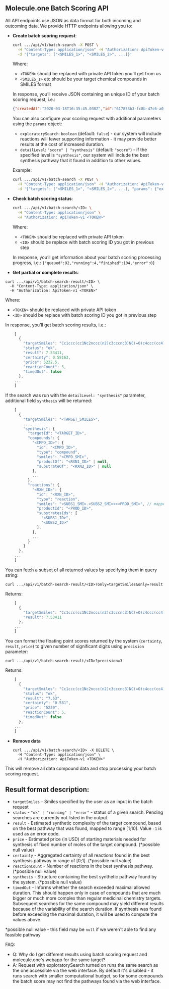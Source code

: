 
## Molecule.one Batch Scoring API

All API endpoints use JSON as data format for both incoming and outcoming data.
We provide HTTP endpoints allowing you to:

- **Create batch scoring request**:
  ```sh
  curl .../api/v1/batch-search -X POST \
    -H "Content-Type: application/json" -H "Authorization: ApiToken-v1 <TOKEN>"  \
    -d '{"targets": ["<SMILES_1>", "<SMILES_2>", ...]}' 
  ```
  Where:
  -  `<TOKEN>` should be replaced with private API token you’ll get from us
  - `<SMILES_1>`  etc should be your target chemical compounds in SMILES format

  In response, you’ll receive JSON containing an unique ID of your batch scoring request, i.e.:

  ```json
  {"createdAt":"2020-03-18T16:35:45.038Z","id":"617853b3-fc8b-47c6-a060-9dcae9a860de","size":2,"updatedAt":"2020-03-18T16:35:45.038Z"}
  ```

  You can also configure your scoring request with additional parameters using the `params` object:
  - `exploratorySearch`: `boolean` (default: `false`) - our system will include reactions will fewer supporting information - it may provide better results at the cost of increased duration.
  - `detailLevel`: `"score" | "synthesis"` (default: `"score"`) - if the specified level is `"synthesis"`, our system will include the best synthesis pathway that it found in addition to other values.

  Example:
  ```sh
  curl .../api/v1/batch-search -X POST \
    -H "Content-Type: application/json" -H "Authorization: ApiToken-v1 <TOKEN>"  \
    -d '{"targets": ["<SMILES_1>", "<SMILES_2>", ...], "params": {"exploratorySearch": true}}'
  ```

- **Check batch scoring status**:
  ```sh
  curl .../api/v1/batch-search/<ID> \
    -H "Content-Type: application/json" \
    -H "Authorization: ApiToken-v1 <TOKEN>"
  ```

  Where:
  -  `<TOKEN>` should be replaced with private API token
  - `<ID>` should be replace with batch scoring ID you got in previous step

  In response, you’ll get information about your batch scoring processing progress, i.e.:
  `{"queued":92,"running":4,"finished":104,"error":0}`

-  **Get partial or complete results**:
  ```
  curl .../api/v1/batch-search-result/<ID> \
    -H "Content-Type: application/json" \
    -H "Authorization: ApiToken-v1 <TOKEN>"
  ```

  Where:
  -  `<TOKEN>` should be replaced with private API token
  - `<ID>` should be replace with batch scoring ID you got in previous step

  In response, you’ll get batch scoring results, i.e.:
  ```js
      [
        {
          "targetSmiles": "Cc1ccc(cc1Nc2nccc(n2)c3cccnc3)NC(=O)c4ccc(cc4)CN5CCN(CC5)C",
          "status": "ok",
          "result": 7.53411,
          "certainty": 0.58163,
          "price": 5232.5,
          "reactionCount": 5,
          "timedOut": false
        },
      ...
      ]
  ```    

  If the search was run with the `detailLevel: "synthesis"` parameter, additional field `synthesis` will be returned:
  ```js
      [
        {
          "targetSmiles": "<TARGET_SMILES>",
          ...,
          "synthesis": {
            "targetId": "<TARGET_ID>",
            "compounds": {
              "<CMPD_ID>": {
                "id": "<CMPD_ID>",
                "type": "compound",
                "smiles": "<CMPD_SMI>",
                "productOf": "<RXN1_ID>" | null,
                "substrateOf": "<RXN2_ID>" | null
              },
              ...
            },
            "reactions": {
              "<RXN_ID>": {
                "id": "<RXN_ID>",
                "type": "reaction",
                "smiles": "<SUBS1_SMI>.<SUBS2_SMI>>><PROD_SMI>", // mapped reaction smiles
                "productId": "<PROD_ID>",
                "substratesIds": [
                  "<SUBS1_ID>",
                  "<SUBS2_ID>"
                ],
              },
              ...
            }
          }
        },
      ...
      ]
  ```    
  
  You can fetch a subset of all returned values by specifying them in query string:
  ```
  curl .../api/v1/batch-search-result/<ID>?only=targetSmiles&only=result
  ```
  
  Returns:
  ```js
      [
        {
          "targetSmiles": "Cc1ccc(cc1Nc2nccc(n2)c3cccnc3)NC(=O)c4ccc(cc4)CN5CCN(CC5)C",
          "result": 7.53411
        },
      ...
      ]
  ```    
  
  You can format the floating point scores returned by the system (`certainty`, `result`, `price`) to given number of significant digits using `precision` parameter: 
  ```
  curl .../api/v1/batch-search-result/<ID>?precision=3
  ```
  
  Returns:
  ```js
      [
        {
          "targetSmiles": "Cc1ccc(cc1Nc2nccc(n2)c3cccnc3)NC(=O)c4ccc(cc4)CN5CCN(CC5)C",
          "status": "ok",
          "result": "7.53",
          "certainty": "0.581",
          "price": "5230",
          "reactionCount": 5,
          "timedOut": false
        },
      ...
      ]
  ```
  
- **Remove data**

  ```
  curl .../api/v1/batch-search/<ID> -X DELETE \
    -H "Content-Type: application/json" \
    -H "Authorization: ApiToken-v1 <TOKEN>"
  ```
This will remove all data compound data and stop processing your batch scoring request.

## Result format description:
 - `targetSmiles` - Smiles specified by the user as an input in the batch request
 - `status` - `"ok" | "running" | "error"` - status of a given search. Pending searches are currently not listed in the output.
 - `result` - Estimated synthetic complexity of the target compound, based on the best pathway that was found, mapped to range [1;10]. Value `-1` is used as an error code.
 - `price` - Estimated price (in USD) of starting materials needed for synthesis of fixed number of moles of the target compound. (*possible null value)
 - `certainty` - Aggregated certainty of all reactions found in the best synthesis pathway in range of [0;1]. (*possible null value)
 - `reactionCount` - Number of reactions in the best synthesis pathway. (*possible null value)
 - `synthesis` - Structure containing the best synthetic pathway found by the system. (*possible null value)
 - `timedOut` - Informs whether the search exceeded maximal allowed duration. This should happen only in case of compounds that are much bigger or much more complex than regular medicinal chemistry targets. Subsequent searches for the same compound may yield different results because of the variability of the search duration. If synthesis was found before exceeding the maximal duration, it will be used to compute the values above.

*possible null value - this field may be `null` if we weren't able to find any feasible pathway

FAQ:

- Q: Why do I get different results using batch scoring request and molecule.one's webapp for the same target?
- A: Request with exploratorySearch turned on runs the same search as the one accessible via the web interface. By default it's disabled - it runs search with smaller computational budget, so for some compounds the batch score may not find the pathways found via the web interface.
